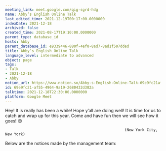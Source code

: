 ```yaml
---
meeting_link: meet.google.com/qig-sgrd-hdg
name: Abby’s English Online Talk
last_edited_time: 2021-12-19T00:17:00.0000000
indexDate: 2021-12-18
archived: false
created_time: 2021-08-17T19:10:00.0000000
parent_type: database_id
hosts: Abby
parent_database_id: e9339446-880f-4ef0-8ad7-8ad1f507dded
title: Abby’s English Online Talk
language_level: intermediate to advanced
object: page
tags:
- Talk
- 2021-12-18
- Abby
notion_url: https://www.notion.so/Abby-s-English-Online-Talk-69e9fc21af5549649a192680432d382a
id: 69e9fc21-af55-4964-9a19-2680432d382a
talktime: 2021-12-18T22:30:00.0000000
platform: Google Meet
---
```


Hey! It is really has been a while! Hope y’all are doing well! It is time for us to catch and wrap up for this year. Come and have fun then we will see how it goes! 😊



                                                          (New York City, New York)



Below are the notices made by the management team:


